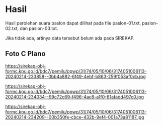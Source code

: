 # Hasil

Hasil perolehan suara paslon dapat dilihat pada file paslon-01.txt, paslon-02.txt, dan paslon-03.txt.

Jika tidak ada, artinya data tersebut belum ada pada SIREKAP.

## Foto C Plano

https://sirekap-obj-formc.kpu.go.id/bdc7/pemilu/ppwp/31/74/05/10/06/3174051006113-20240214-233858--0bb4a882-6f49-4ebf-b863-259f053af0cb.jpg

https://sirekap-obj-formc.kpu.go.id/bdc7/pemilu/ppwp/31/74/05/10/06/3174051006113-20240214-234034--99c72c69-f496-4ac8-a1f0-81afadd497c0.jpg

https://sirekap-obj-formc.kpu.go.id/bdc7/pemilu/ppwp/31/74/05/10/06/3174051006113-20240214-234209--00b350fe-cbce-432b-9ef4-001a73a81187.jpg
